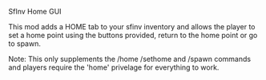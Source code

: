 SfInv Home GUI

This mod adds a HOME tab to your sfinv inventory and allows the player to set a
home point using the buttons provided, return to the home point or go to spawn.

Note: This only supplements the /home /sethome and /spawn commands and players
require the 'home' privelage for everything to work.
